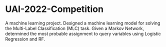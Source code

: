 # UAI-2022-Competition
A machine learning project. Designed a machine learning model for solving the Multi-Label Classification (MLC) task. Given a Markov Network, determined the most probable assignment to query variables using Logistic Regression and RF.
